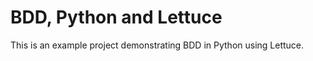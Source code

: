 BDD, Python and Lettuce
=============

This is an example project demonstrating BDD in Python using Lettuce. 
